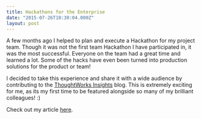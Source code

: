 ```yaml
---
title: Hackathons for the Enterprise
date: "2015-07-26T10:30:04.000Z"
layout: post
---
```


A few months ago I helped to plan and execute a Hackathon for my project team. Though it was not the
first team Hackathon I have participated in, it was the most successful. Everyone on the team had a
great time and learned a lot. Some of the hacks have even been turned into production solutions for
the product or team!

I decided to take this experience and share it with a wide audience by contributing to the
[ThoughtWorks Insights](http://www.thoughtworks.com/insights) blog. This is extremely exciting for
me, as its my first time to be featured alongside so many of my brilliant colleagues! :)

Check out my article [here](http://www.thoughtworks.com/insights/blog/hackathons-enterprise).
